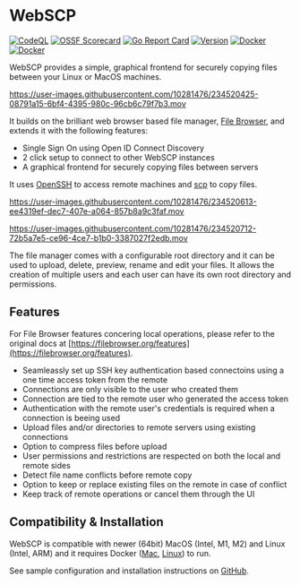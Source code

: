 # WebSCP

[![CodeQL](https://github.com/marekful/webscp/actions/workflows/codeql.yml/badge.svg?branch=main)](https://github.com/marekful/webscp/actions/workflows/codeql.yml) [![OSSF Scorecard](https://img.shields.io/ossf-scorecard/github.com/marekful/webscp?label=ossf%20score)](https://img.shields.io/ossf-scorecard/github.com/marekful/webscp) [![Go Report Card](https://goreportcard.com/badge/github.com/marekful/webscp?style=flat-square)](https://goreportcard.com/report/github.com/marekful/webscp/backend) [![Version](https://img.shields.io/github/v/release/marekful/webscp?display_name=tag&include_prereleases)](https://github.com/marekful/webscp/releases/latest) [![Docker](https://img.shields.io/docker/v/marekful/webscp-files/latest?label=files&logo=docker&color=blue)](https://hub.docker.com/r/marekful/webscp-files/tags) [![Docker](https://img.shields.io/docker/v/marekful/webscp-agent/latest?label=agent&logo=docker&color=blue)](https://hub.docker.com/r/marekful/webscp-agent/tags) 

WebSCP provides a simple, graphical frontend for securely copying files between your Linux or MacOS machines. 

https://user-images.githubusercontent.com/10281476/234520425-08791a15-6bf4-4395-980c-96cb6c79f7b3.mov

It builds on the brilliant web browser based file manager, [File Browser](https://github.com/filebrowser/filebrowser), and extends it with the following features:

* Single Sign On using Open ID Connect Discovery
* 2 click setup to connect to other WebSCP instances
* A graphical frontend for securely copying files between servers

It uses [OpenSSH](https://en.wikipedia.org/wiki/OpenSSH) to access remote machines and [scp](https://linux.die.net/man/1/scp) to copy files.

https://user-images.githubusercontent.com/10281476/234520613-ee4319ef-dec7-407e-a064-857b8a9c3faf.mov

https://user-images.githubusercontent.com/10281476/234520712-72b5a7e5-ce96-4ce7-b1b0-3387027f2edb.mov

The file manager comes with a configurable root directory and it can be used to upload, delete, preview, rename and edit your files. It allows the creation of multiple users and each user can have its own root directory and permissions.

## Features

For File Browser features concering local operations, please refer to the original docs at [https://filebrowser.org/features](https://filebrowser.org/features).

* Seamleassly set up SSH key authentication based connectoins using a one time access token from the remote
* Connections are only visible to the user who created them
* Connection are tied to the remote user who generated the access token
* Authentication with the remote user's credentials is required when a connection is beeing used
* Upload files and/or directories to remote servers using existing connections
* Option to compress files before upload
* User permissions and restrictions are respected on both the local and remote sides
* Detect file name conflicts before remote copy
* Option to keep or replace existing files on the remote in case of conflict
* Keep track of remote operations or cancel them through the UI

## Compatibility & Installation

WebSCP is compatible with newer (64bit) MacOS (Intel, M1, M2) and Linux (Intel, ARM) and it requires Docker ([Mac](https://docs.docker.com/desktop/install/mac-install/), [Linux](https://docs.docker.com/engine/install/)) to run.

See sample configuration and installation instructions on [GitHub](https://github.com/marekful/webscp/tree/main/install).
